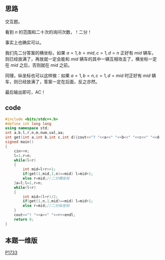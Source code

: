 ## 思路
交互题。

看到 $n$ 的范围和二十次的询问次数，！二分！

事实上也确实可以。

我们先二分答案的横坐标，如果 $a=1,b=mid,c=1,d=n$ 正好有 $mid$ 辆车，则已经放满了，再放就一定会能和 $mid$ 辆车的其中一辆互相攻击了，横坐标一定在 $mid$ 之后，否则就在 $mid$ 之前。

同理，纵坐标也可以这样做：如果 $a=1,b=n,c=1,d=mid$ 时正好有 $mid$ 辆车，则已经放满了，答案一定在后面，反之亦然。

最后输出即可，AC！

## code
```cpp
#include <bits/stdc++.h>
#define int long long
using namespace std;
int a,b,l,r,n,m,num,val,aa;
int get(int a,int b,int c,int d){cout<<"? "<<a<<" "<<b<<" "<<c<<" "<<d<<endl;cin>>aa;return aa;}
signed main()
{
    cin>>n;
	l=1,r=n;
    while(l<r)
    {
        int mid=l+r>>1;
        if(get(1,mid,1,n)==mid) l=mid+1;
        else r=mid;//二分横坐标
    }a=l;l=1,r=n;
    while(l<r)
    {
        int mid=(l+r)/2;
        if(get(1,n,1,mid)==mid) l=mid+1;
        else r=mid;//二分纵坐标
    }
    cout<<"! "<<a<<" "<<r<<endl;
    return 0;
}
```
## 本题一维版

[P1733](https://www.luogu.com.cn/problem/P1733)